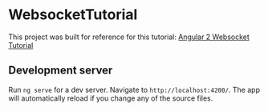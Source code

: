 # WebsocketTutorial

This project was built for reference for this tutorial: [Angular 2 Websocket Tutorial](https://tutorialedge.net/angular-2-websockets-tutorial)

## Development server
Run `ng serve` for a dev server. Navigate to `http://localhost:4200/`. The app will automatically reload if you change any of the source files.